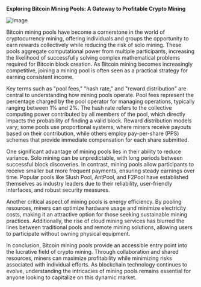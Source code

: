 **Exploring Bitcoin Mining Pools: A Gateway to Profitable Crypto Mining**

![Image](https://github.com/user-attachments/assets/b8266eee-691e-4ee1-99ef-bfa10d234fd4)

Bitcoin mining pools have become a cornerstone in the world of cryptocurrency mining, offering individuals and groups the opportunity to earn rewards collectively while reducing the risk of solo mining. These pools aggregate computational power from multiple participants, increasing the likelihood of successfully solving complex mathematical problems required for Bitcoin block creation. As Bitcoin mining becomes increasingly competitive, joining a mining pool is often seen as a practical strategy for earning consistent income.

Key terms such as "pool fees," "hash rate," and "reward distribution" are central to understanding how mining pools operate. Pool fees represent the percentage charged by the pool operator for managing operations, typically ranging between 1% and 2%. The hash rate refers to the collective computing power contributed by all members of the pool, which directly impacts the probability of finding a valid block. Reward distribution models vary; some pools use proportional systems, where miners receive payouts based on their contribution, while others employ pay-per-share (PPS) schemes that provide immediate compensation for each share submitted.

One significant advantage of mining pools lies in their ability to reduce variance. Solo mining can be unpredictable, with long periods between successful block discoveries. In contrast, mining pools allow participants to receive smaller but more frequent payments, ensuring steady earnings over time. Popular pools like Slush Pool, AntPool, and F2Pool have established themselves as industry leaders due to their reliability, user-friendly interfaces, and robust security measures.

Another critical aspect of mining pools is energy efficiency. By pooling resources, miners can optimize hardware usage and minimize electricity costs, making it an attractive option for those seeking sustainable mining practices. Additionally, the rise of cloud mining services has blurred the lines between traditional pools and remote mining solutions, allowing users to participate without owning physical equipment.

In conclusion, Bitcoin mining pools provide an accessible entry point into the lucrative field of crypto mining. Through collaboration and shared resources, miners can maximize profitability while minimizing risks associated with individual efforts. As blockchain technology continues to evolve, understanding the intricacies of mining pools remains essential for anyone looking to capitalize on this dynamic market.